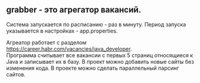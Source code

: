 ## grabber - это агрегатор вакансий.

Система запускается по расписанию - раз в минуту. Период запуска указывается в настройках - app.properties.

Агреатор работает с разделом https://career.habr.com/vacancies/java_developer.  
Программа считывает все вакансии c первых 5 страниц относящиеся к Java и записывает их в базу.
В проект можно добавить новые сайты без изменения кода. В проекте можно сделать параллельный парсинг сайтов.
